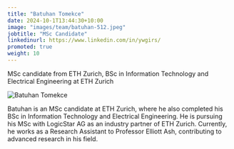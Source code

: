 ```yaml
---
title: "Batuhan Tomekce"
date: 2024-10-1T13:44:30+10:00
image: "images/team/batuhan-512.jpeg"
jobtitle: "MSc Candidate"
linkedinurl: https://www.linkedin.com/in/ywgirs/
promoted: true
weight: 10
---
```


MSc candidate from ETH Zurich, BSc in Information Technology and Electrical Engineering at ETH Zurich

<img src="/images/team/batuhan-512.jpeg" alt="Batuhan Tomekce" class="img-fluid rounded-circle" style="max-width: 200px;">

Batuhan is an MSc candidate at ETH Zurich, where he also completed his BSc in Information Technology and Electrical Engineering. He is pursuing his MSc with LogicStar AG as an industry partner of ETH Zurich. Currently, he works as a Research Assistant to Professor Elliott Ash, contributing to advanced research in his field. 
